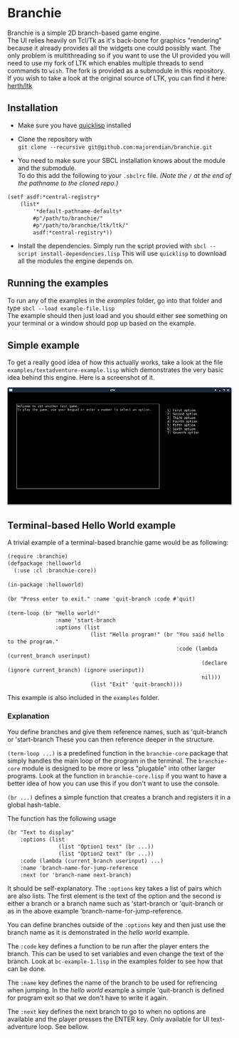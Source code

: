 
# Branchie
Branchie is a simple 2D branch-based game engine.  
The UI relies heavily on Tcl/Tk as it's back-bone for graphics "rendering" because it already provides
all the widgets one could possibly want. The only problem is multithreading so if you want to use the UI provided you will need to use my fork of LTK which enables multiple threads to send commands to `wish`.
The fork is provided as a submodule in this repository.  
If you wish to take a look at the original source of LTK, you can find it here: [herth/ltk](https://github.com/herth/ltk)

## Installation
*  Make sure you have [quicklisp](https://www.quicklisp.org/beta/) installed
*  Clone the repository with  
    `git clone --recursive git@github.com:majorendian/branchie.git`
    
*  You need to make sure your SBCL installation knows about the module and the submodule.  
   To do this add the following
    to your `.sbclrc` file. *(Note the `/` at the end of the pathname to the cloned repo.)*
```common-lisp
(setf asdf:*central-registry*
    (list*
        '*default-pathname-defaults*
        #p"/path/to/branchie/"
        #p"/path/to/branchie/ltk/ltk/"
        asdf:*central-registry*))
```
* Install the dependencies. Simply run the script provied with `sbcl --script install-dependencies.lisp`
  This will use `quicklisp` to download all the modules the engine depends on.


## Running the examples
To run any of the examples in the *examples* folder, go into that folder and type `sbcl --load example-file.lisp`  
The example should then just load and you should either see something on your terminal or a window should pop up based on the example.


## Simple example
To get a really good idea of how this actually works, take a look at the file `examples/textadventure-example.lisp` which demonstrates the very basic idea behind this engine. Here is a screenshot of it.

![Screenshot](https://github.com/majorendian/branchie/blob/master/examples/textadventure-example.png)


## Terminal-based Hello World example
A trivial example of a terminal-based branchie game would be as following:
```common-lisp
(require :branchie)
(defpackage :helloworld
  (:use :cl :branchie-core))

(in-package :helloworld)

(br "Press enter to exit." :name 'quit-branch :code #'quit)

(term-loop (br "Hello world!"
               :name 'start-branch
               :options (list
                          (list "Hello program!" (br "You said hello to the program."
                                                     :code (lambda (current_branch userinput)
                                                             (declare (ignore current_branch) (ignore userinput))
                                                             nil)))
                          (list "Exit" 'quit-branch))))

```
This example is also included in the `examples` folder.

### Explanation

You define branches and give them reference names, such as 'quit-branch or 'start-branch
These you can then reference deeper in the structure.

`(term-loop ...)` is a predefined function in the `branchie-core` package that simply handles the main loop
of the program in the terminal. The `branchie-core` module is designed to be more or less "plugable" into other larger programs. Look at the function in `branchie-core.lisp` if you want to have a better idea of how you can use this if you don't want to use the console.

`(br ...)` defines a simple function that creates a branch and registers it in a global hash-table.

The function has the following usage
```common-lisp
(br "Text to display"
    :options (list
                (list "Option1 text" (br ...))
                (list "Option2 text" (br ...))
    :code (lambda (current_branch userinput) ...)
    :name 'branch-name-for-jump-reference
    :next (or 'branch-name next-branch)
```
It should be self-explanatory. The `:options` key takes a list of pairs which are also lists. The first element is the text of the option and the second is either a branch or a branch name such as 'start-branch or 'quit-branch or as in the above example 'branch-name-for-jump-reference.

You can define branches outside of the `:options` key and then just use the branch name as it is demonstrated in the *hello world* example.

The `:code` key defines a function to be run after the player enters the branch. This can be used to set variables and even change the text of the branch. Look at `bc-example-1.lisp` in the examples folder to see how that can be done.

The `:name` key defines the name of the branch to be used for refrencing when jumping. In the *hello world* example a simple 'quit-branch is defined for program exit so that we don't have to write it again.

The `:next` key defines the next branch to go to when no options are available and the player presses
the ENTER key. Only available for UI text-adventure loop. See bellow.